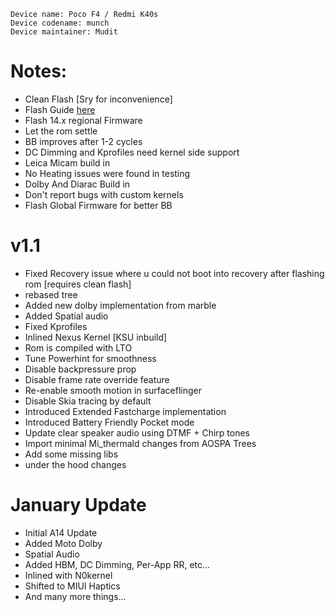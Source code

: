 ```
Device name: Poco F4 / Redmi K40s
Device codename: munch
Device maintainer: Mudit
```

# Notes:
- Clean Flash [Sry for inconvenience]
- Flash Guide [here](https://github.com/Project-PixelStar/official_devices/blob/14/instructions/munch.md)
- Flash 14.x regional Firmware
- Let the rom settle
- BB improves after 1-2 cycles
- DC Dimming and Kprofiles need kernel side support
- Leica Micam build in
- No Heating issues were found in testing
- Dolby And Diarac Build in
- Don't report bugs with custom kernels
- Flash Global Firmware for better BB

# v1.1 
- Fixed Recovery issue where u could not boot into recovery after flashing rom [requires clean flash]
- rebased tree
- Added new dolby implementation from marble
- Added Spatial audio 
- Fixed Kprofiles
- Inlined Nexus Kernel  [KSU inbuild]
- Rom is compiled with LTO 
- Tune Powerhint for smoothness
- Disable backpressure prop
- Disable frame rate override feature
- Re-enable smooth motion in surfaceflinger
- Disable Skia tracing by default
- Introduced Extended Fastcharge implementation
- Introduced Battery Friendly Pocket mode
- Update clear speaker audio using DTMF + Chirp tones
- Import minimal Mi_thermald changes from AOSPA Trees
- Add some missing libs 
- under the hood changes

# January Update
- Initial A14 Update
- Added Moto Dolby
- Spatial Audio
- Added HBM, DC Dimming, Per-App RR, etc...
- Inlined with N0kernel
- Shifted to MIUI Haptics
- And many more things...

